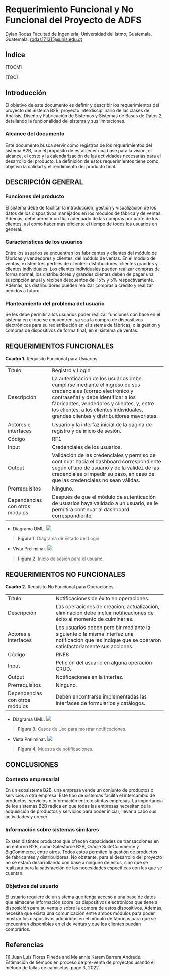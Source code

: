 # Requerimiento Funcional y No Funcional del Proyecto de ADFS
Dylan Rodas
Facultad de Ingeniería, Universidad del Istmo, Guatemala, Guatemala.
rodas171315@unis.edu.gt

## Índice

[TOCM]

[TOC]

## Introducción
El objetivo de este documento es definir y describir los requerimientos del proyecto del Sistema B2B; proyecto interdisciplinario de las clases de Análisis, Diseño y Fabricación de Sistemas y Sistemas de Bases de Datos 2, detallando la funcionalidad del sistema y sus limitaciones.

### Alcance del documento
Este documento busca servir como registros de los requerimientos del sistema B2B, con el propósito de establecer una base para la visión, el alcance, el costo y la calendarización de las actividades necesarias para el desarrollo del producto. La definición de estos requerimientos tiene como objetivo la calidad y el rendimiento del producto final.

## DESCRIPCIÓN GENERAL

### Funciones del producto
El sistema debe de facilitar la introducción, gestión y visualización de los datos de los dispositivos manejados en los módulos de fábrica y de ventas. Además, debe permitir un flujo adecuado de las compras por parte de los clientes, así como hacer más eficiente el tiempo de todos los usuarios en general.

### Características de los usuarios
Entre los usuarios se encuentran los fabricantes y clientes del módulo de fábricas y vendedores y clientes, del módulo de ventas. En el módulo de ventas, existen tres perfiles de clientes: distribuidores, clientes grandes y clientes individuales. Los clientes individuales pueden realizar compras de forma normal; los distribuidores y grandes clientes deben de pagar una suscripción anual y reciben descuentos del 15% y 5% respectivamente. Además, los distribuidores pueden realizar compras a crédito y realizar pedidos a futuro.

### Planteamiento del problema del usuario
Se les debe permitir a los usuarios poder realizar funciones con base en el sistema en el que se encuentren, ya sea la compra de dispositivos electrónicos para su redistribución en el sistema de fábricas, o la gestión y compras de dispositivos de forma final, en el sistema de ventas.

## REQUERIMIENTOS FUNCIONALES
**Cuadro 1.** Requisito Funcional para Usuarios.

|  |  |
| ------------- | ------------- |
| Título  | Registro y Login  |
| Descripción  | La autenticación de los usuarios debe cumplirse mediante el ingreso de sus credenciales (correo electrónico y contraseña) y debe identificar a los fabricantes, vendedores y clientes, y, entre los clientes, a los clientes individuales, grandes clientes y distribuidores mayoristas.  |
| Actores e interfaces  | Usuario y la interfaz inicial de la página de registro y de inicio de sesión.  |
| Código  | RF1  |
| Input  | Credenciales de los usuarios.  |
| Output  | Validación de las credenciales y permiso de continuar hacia el dashboard correspondiente según el tipo de usuario y de la validez de las credenciales o impedir su paso, en caso de que las credenciales no sean válidas.  |
| Prerrequisitos  | Ninguno.  |
| Dependencias con otros módulos  | Después de que el módulo de autenticación de usuarios haya validado a un usuario, se le permitirá continuar al dashboard correspondiente. |

- Diagrama UML.
![](Figures/UML-Login.png)
> **Figura 1.** Diagrama de Estado del Login.

- Vista Preliminar.
![](Figures/Login.jpeg)
> **Figura 2.** Inicio de sesión para el usuario.

## REQUERIMIENTOS NO FUNCIONALES
**Cuadro 2.** Requisito No Funcional para Operaciones.

|  |  |
| ------------- | ------------- |
| Título  | Notificaciones de éxito en operaciones.  |
| Descripción  | Las operaciones de creación, actualización, eliminación debe incluir notificaciones de éxito al momento de culminarlas. |
| Actores e interfaces  | Los usuarios deben percibir mediante la siguiente o la misma interfaz una notificación que les indique que se operaron satisfactoriamente sus acciones.  |
| Código  | RNF8  |
| Input  | Petición del usuario en alguna operación CRUD. |
| Output  | Notificaciones en la interfaz. |
| Prerrequisitos  | Ninguno.  |
| Dependencias con otros módulos  | Deben encontrarse implementadas las interfaces de formularios y catálogos. |

- Diagrama UML.
![](Figures/UML-Notificaciones.png)
> **Figura 3.** Casos de Uso para mostrar notificaciones.

- Vista Preliminar.
![](Figures/Notificaciones.jpeg)
> **Figura 4.** Muestra de notificaciones.

## CONCLUSIONES

### Contexto empresarial
En un ecosistema B2B, una empresa vende un conjunto de productos o servicios a otra empresa. Este tipo de sistemas facilita el intercambio de productos, servicios o información entre distintas empresas. La importancia de los sistemas B2B radica en que todas las empresas necesitan de la adquisición de productos y servicios para poder iniciar, llevar a cabo sus actividades y crecer.

### Información sobre sistemas similares
Existen distintos productos que ofrecen capacidades de transacciones en un entorno B2B, como Salesforce B2B, Oracle SuiteCommerce y BigCommerce, entre otros. Todos estos permiten la gestión de productos de fabricantes y distribuidores. No obstante, para el desarrollo del proyecto no se estará desarrollando con base a ninguno de estos, sino que se realizará para la satisfacción de las necesidades específicas con las que se cuentan.

### Objetivos del usuario
El usuario requiere de un sistema que tenga acceso a una base de datos que almacene información sobre los dispositivos electrónicos que tiene a disposición para su venta o sobre la compra de estos dispositivos. Además, necesita que exista una comunicación entre ambos módulos para poder mostrar los dispositivos adquiridos en el módulo de fábricas para que se encuentren disponibles en el de ventas y que los clientes puedan comprarlos.

## Referencias
[1] Juan Luis Flores Pineda and Melannie Karem Barrera Andrade. Estimación de tiempos en proceso de pre-venta de proyectos usando el método de tallas de camisetas. page 3, 2022.